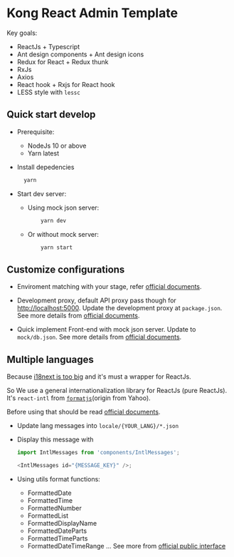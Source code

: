 # Kong React Admin Template

Key goals:

- ReactJs + Typescript
- Ant design components + Ant design icons
- Redux for React + Redux thunk
- RxJs
- Axios
- React hook + Rxjs for React hook
- LESS style with `lessc`

## Quick start develop

- Prerequisite:

  - NodeJs 10 or above
  - Yarn latest

- Install depedencies

  ```bash
    yarn
  ```

- Start dev server:

  - Using mock json server:

    ```bash
        yarn dev
    ```

  - Or without mock server:

    ```bash
        yarn start
    ```

## Customize configurations

- Enviroment matching with your stage, refer [official documents](https://create-react-app.dev/docs/adding-custom-environment-variables/).

- Development proxy, default API proxy pass though for [http://localhost:5000](http://localhost:5000). Update the development proxy at `package.json`. See more details from [official documents](https://create-react-app.dev/docs/proxying-api-requests-in-development).

- Quick implement Front-end with mock json server. Update to `mock/db.json`. See more details from [official documents](https://github.com/typicode/json-server#getting-started).

## Multiple languages

Because [i18next is too big](https://www.i18next.com/overview/comparison-to-others#i-18-next-is-to-big) and it's must a wrapper for ReactJs.

So We use a general internationalization library for ReactJs (pure ReactJs). It's `react-intl` from [`formatjs`](https://formatjs.io/)(origin from Yahoo).

Before using that should be read [official documents](https://formatjs.io/docs/getting-started/application-workflow).

- Update lang messages into `locale/{YOUR_LANG}/*.json`

- Display this message with

  ```javascript
  import IntlMessages from 'components/IntlMessages';

  <IntlMessages id="{MESSAGE_KEY}" />;
  ```

- Using utils format functions:
  - FormattedDate
  - FormattedTime
  - FormattedNumber
  - FormattedList
  - FormattedDisplayName
  - FormattedDateParts
  - FormattedTimeParts
  - FormattedDateTimeRange
    ...
    See more from [official public interface](https://github.com/formatjs/formatjs/blob/main/packages/react-intl/index.ts)
